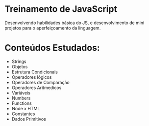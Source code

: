 # Treinamento de JavaScript

Desenvolvendo habilidades básica do JS, e desenvolvimento de mini projetos para o aperfeiçoamento da linguagem.

# Conteúdos Estudados:

- Strings 
- Objetos
- Estrutura Condicionais
- Operadores lógicos
- Operadores de Comparação
- Operadores Aritmedicos
- Variáveis
- Numbers 
- Functions 
- Node x HTML 
- Constantes 
- Dados Primitivos